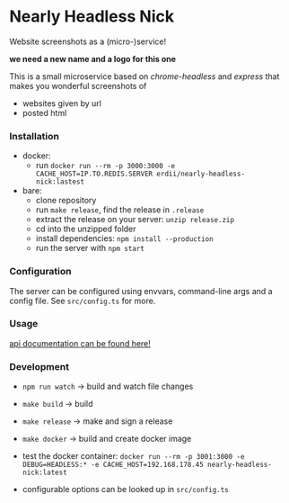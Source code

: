 # Nearly Headless Nick

Website screenshots as a (micro-)service!

**we need a new name and a logo for this one**

This is a small microservice based on *chrome-headless* and *express* that makes you wonderful screenshots of
* websites given by url
* posted html

### Installation
* docker:
	* run `docker run --rm -p 3000:3000 -e CACHE_HOST=IP.TO.REDIS.SERVER erdii/nearly-headless-nick:lastest`
* bare:
	* clone repository
	* run `make release`, find the release in `.release`
	* extract the release on your server: `unzip release.zip`
	* cd into the unzipped folder
	* install dependencies: `npm install --production`
	* run the server with `npm start`


### Configuration

The server can be configured using envvars, command-line args and a config file. See `src/config.ts` for more.


### Usage

[api documentation can be found here!](https://erdii.github.io/nearly-headless-nick/)


### Development

* `npm run watch` -> build and watch file changes
* `make build` -> build
* `make release` -> make and sign a release
* `make docker` -> build and create docker image


* test the docker container: `docker run --rm -p 3001:3000 -e DEBUG=HEADLESS:* -e CACHE_HOST=192.168.178.45 nearly-headless-nick:latest`
* configurable options can be looked up in `src/config.ts`
